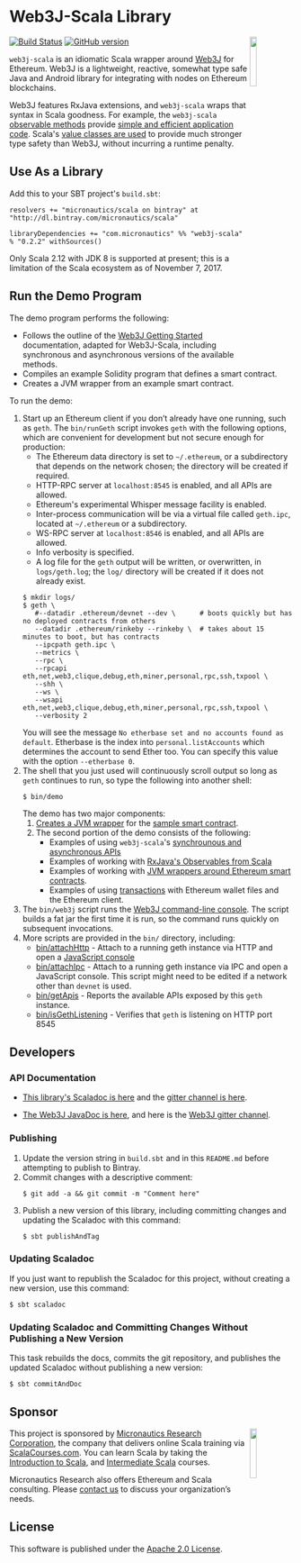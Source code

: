 # Web3J-Scala Library

<img src='https://docs.web3j.io/_static/web3j.png' align='right' width='15%'>

[![Build Status](https://travis-ci.org/mslinn/web3j-scala.svg?branch=master)](https://travis-ci.org/mslinn/web3j-scala)
[![GitHub version](https://badge.fury.io/gh/mslinn%2Fweb3j-scala.svg)](https://badge.fury.io/gh/mslinn%2Fweb3j-scala)

`web3j-scala` is an idiomatic Scala wrapper around [Web3J](https://www.web3j.io) for Ethereum.
Web3J is a lightweight, reactive, somewhat type safe Java and Android library for integrating with nodes on Ethereum blockchains.

Web3J features RxJava extensions, and `web3j-scala` wraps that syntax in Scala goodness.
For example, the `web3j-scala` [observable methods](http://mslinn.github.io/web3j-scala/latest/api/com/micronautics/web3j/Web3JScala$.html)
provide [simple and efficient application code](https://github.com/mslinn/web3j-scala/blob/master/demo/DemoObservables.scala#L14-L22).
Scala's [value classes are used](https://github.com/mslinn/web3j-scala/blob/master/src/main/scala/com/micronautics/web3j/ValueClasses.scala) to provide much stronger type safety than Web3J, without incurring a runtime penalty.

## Use As a Library
Add this to your SBT project's `build.sbt`:

    resolvers += "micronautics/scala on bintray" at "http://dl.bintray.com/micronautics/scala"

    libraryDependencies += "com.micronautics" %% "web3j-scala" % "0.2.2" withSources()

Only Scala 2.12 with JDK 8 is supported at present; this is a limitation of the Scala ecosystem as of November 7, 2017.

## Run the Demo Program
The demo program performs the following:
 - Follows the outline of the [Web3J Getting Started](https://docs.web3j.io/getting_started.html#start-sending-requests) documentation,
   adapted for Web3J-Scala, including synchronous and asynchronous versions of the available methods.
 - Compiles an example Solidity program that defines a smart contract.
 - Creates a JVM wrapper from an example smart contract.

To run the demo:
1. Start up an Ethereum client if you don’t already have one running, such as `geth`.
   The `bin/runGeth` script invokes `geth` with the following options, which are convenient for development but not secure enough for production:
     - The Ethereum data directory is set to `~/.ethereum`, or a subdirectory that depends on the network chosen;
       the directory will be created if required.
     - HTTP-RPC server at `localhost:8545` is enabled, and all APIs are allowed.
     - Ethereum's experimental Whisper message facility is enabled.
     - Inter-process communication will be via a virtual file called `geth.ipc`,
       located at `~/.ethereum` or a subdirectory.
     - WS-RPC server at `localhost:8546` is enabled, and all APIs are allowed.
     - Info verbosity is specified.
     - A log file for the `geth` output will be written, or overwritten, in `logs/geth.log`;
       the `log/` directory will be created if it does not already exist.
   ```
   $ mkdir logs/
   $ geth \
      #--datadir .ethereum/devnet --dev \      # boots quickly but has no deployed contracts from others
      --datadir .ethereum/rinkeby --rinkeby \  # takes about 15 minutes to boot, but has contracts
      --ipcpath geth.ipc \
      --metrics \
      --rpc \
      --rpcapi eth,net,web3,clique,debug,eth,miner,personal,rpc,ssh,txpool \
      --shh \
      --ws \
      --wsapi eth,net,web3,clique,debug,eth,miner,personal,rpc,ssh,txpool \
      --verbosity 2
   ```
   You will see the message `No etherbase set and no accounts found as default`.
   Etherbase is the index into `personal.listAccounts` which determines the account to send Ether too.
   You can specify this value with the option `--etherbase 0`.
2. The shell that you just used will continuously scroll output so long as `geth` continues to run,
   so type the following into another shell:
   ```
   $ bin/demo
   ```
   The demo has two major components:
   1. [Creates a JVM wrapper](https://github.com/mslinn/web3j-scala/blob/master/demo/DemoSmartContracts.scala)
      for the [sample smart contract](https://github.com/mslinn/web3j-scala/blob/master/src/test/resources/basic_info_getter.sol).
   2. The second portion of the demo consists of the following:
      - Examples of using `web3j-scala`'s [synchrounous and asynchronous APIs](https://github.com/mslinn/web3j-scala/blob/master/demo/Demo.scala)
      - Examples of working with [RxJava's Observables from Scala](https://github.com/mslinn/web3j-scala/blob/master/demo/DemoObservables.scala)
      - Examples of working with [JVM wrappers around Ethereum smart contracts](https://github.com/mslinn/web3j-scala/blob/master/demo/DemoSmartContracts.scala).
      - Examples of using [transactions](https://github.com/mslinn/web3j-scala/blob/master/demo/DemoTransaction.scala)
        with Ethereum wallet files and the Ethereum client.
3. The `bin/web3j` script runs the [Web3J command-line console](https://docs.web3j.io/command_line.html).
   The script builds a fat jar the first time it is run, so the command runs quickly on subsequent invocations.
4. More scripts are provided in the `bin/` directory, including:
   - [bin/attachHttp](https://github.com/mslinn/web3j-scala/blob/master/bin/attachHttp) -
     Attach to a running geth instance via HTTP and open a
     [JavaScript console](https://godoc.org/github.com/robertkrimen/otto)
   - [bin/attachIpc](https://github.com/mslinn/web3j-scala/blob/master/bin/attachIpc) -
     Attach to a running geth instance via IPC and open a JavaScript console.
     This script might need to be edited if a network other than `devnet` is used.
   - [bin/getApis](https://github.com/mslinn/web3j-scala/blob/master/bin/gethApis) -
     Reports the available APIs exposed by this `geth` instance.
   - [bin/isGethListening](https://github.com/mslinn/web3j-scala/blob/master/bin/isGethListening) -
     Verifies that `geth` is listening on HTTP port 8545

## Developers
### API Documentation
* [This library's Scaladoc is here](http://mslinn.github.io/web3j-scala/latest/api/com/micronautics/web3j/index.html) and the [gitter channel is here](https://gitter.im/web3j-scala/Lobby).

* [The Web3J JavaDoc is here](https://jar-download.com/java-documentation-javadoc.php?a=core&g=org.web3j&v=3.0.2),
  and here is the [Web3J gitter channel](https://gitter.im/web3j/web3j).

### Publishing
1. Update the version string in `build.sbt` and in this `README.md` before attempting to publish to Bintray.
2. Commit changes with a descriptive comment:
   ```
   $ git add -a && git commit -m "Comment here"
   ```
3. Publish a new version of this library, including committing changes and updating the Scaladoc with this command:
   ```
   $ sbt publishAndTag
   ```

### Updating Scaladoc
If you just want to republish the Scaladoc for this project, without creating a new version, use this command:

    $ sbt scaladoc

### Updating Scaladoc and Committing Changes Without Publishing a New Version
This task rebuilds the docs, commits the git repository, and publishes the updated Scaladoc without publishing a new version:

    $ sbt commitAndDoc

## Sponsor
<img src='https://www.micronauticsresearch.com/images/robotCircle400shadow.png' align='right' width='15%'>

This project is sponsored by [Micronautics Research Corporation](http://www.micronauticsresearch.com/),
the company that delivers online Scala training via [ScalaCourses.com](http://www.ScalaCourses.com).
You can learn Scala by taking the [Introduction to Scala](http://www.ScalaCourses.com/showCourse/40),
and [Intermediate Scala](http://www.ScalaCourses.com/showCourse/45) courses.

Micronautics Research also offers Ethereum and Scala consulting.
Please [contact us](mailto:sales@micronauticsresearch.com) to discuss your organization&rsquo;s needs.

## License
This software is published under the [Apache 2.0 License](http://www.apache.org/licenses/LICENSE-2.0.html).
